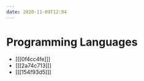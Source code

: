 ```yaml
---
date: 2020-11-09T12:04
---
```


# Programming Languages

- [[[0f4cc4fe]]]
- [[[2a74c713]]]
- [[[154f93d5]]]
